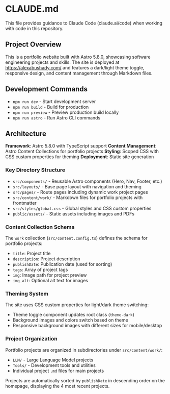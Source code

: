 # CLAUDE.md

This file provides guidance to Claude Code (claude.ai/code) when working with code in this repository.

## Project Overview

This is a portfolio website built with Astro 5.8.0, showcasing software engineering projects and skills. The site is deployed at https://alexabushady.com/ and features a dark/light theme toggle, responsive design, and content management through Markdown files.

## Development Commands

- `npm run dev` - Start development server
- `npm run build` - Build for production
- `npm run preview` - Preview production build locally
- `npm run astro` - Run Astro CLI commands

## Architecture

**Framework**: Astro 5.8.0 with TypeScript support
**Content Management**: Astro Content Collections for portfolio projects
**Styling**: Scoped CSS with CSS custom properties for theming
**Deployment**: Static site generation

### Key Directory Structure

- `src/components/` - Reusable Astro components (Hero, Nav, Footer, etc.)
- `src/layouts/` - Base page layout with navigation and theming
- `src/pages/` - Route pages including dynamic work project pages
- `src/content/work/` - Markdown files for portfolio projects with frontmatter
- `src/styles/global.css` - Global styles and CSS custom properties
- `public/assets/` - Static assets including images and PDFs

### Content Collection Schema

The `work` collection (`src/content.config.ts`) defines the schema for portfolio projects:
- `title`: Project title
- `description`: Project description
- `publishDate`: Publication date (used for sorting)
- `tags`: Array of project tags
- `img`: Image path for project preview
- `img_alt`: Optional alt text for images

### Theming System

The site uses CSS custom properties for light/dark theme switching:
- Theme toggle component updates root class (`theme-dark`)
- Background images and colors switch based on theme
- Responsive background images with different sizes for mobile/desktop

### Project Organization

Portfolio projects are organized in subdirectories under `src/content/work/`:
- `LLM/` - Large Language Model projects
- `Tools/` - Development tools and utilities
- Individual project `.md` files for main projects

Projects are automatically sorted by `publishDate` in descending order on the homepage, displaying the 4 most recent projects.